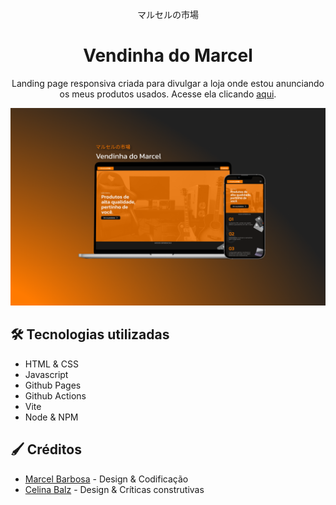 <p align="center">マルセルの市場</p>
<h1 align="center">
    Vendinha do Marcel
</h1>

<p align="center">
    Landing page responsiva criada para divulgar a loja onde estou anunciando os meus produtos usados. Acesse ela clicando <a href="https://marcelsby.github.io/vendinha-do-marcel" target="_blank">aqui</a>.
</p>

<p align="center">
    <img src="./.github/readme-hero.png"/>
</p>

## 🛠️ Tecnologias utilizadas

- HTML & CSS
- Javascript
- Github Pages
- Github Actions
- Vite
- Node & NPM

## 🖌️ Créditos

- [Marcel Barbosa](https://www.linkedin.com/in/marcelsby) - Design & Codificação
- [Celina Balz](https://www.linkedin.com/in/celina-ariella-oliveira-balz-049837201/) - Design & Críticas construtivas 
